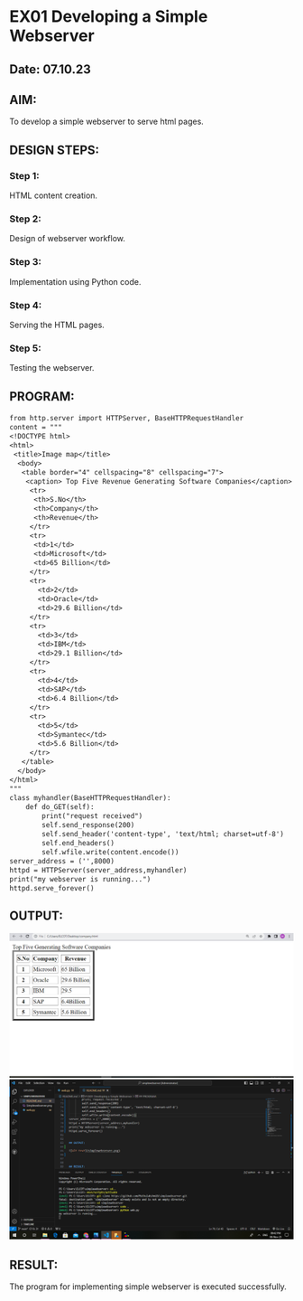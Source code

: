 # EX01 Developing a Simple Webserver
## Date: 07.10.23


## AIM:
To develop a simple webserver to serve html pages.

## DESIGN STEPS:
### Step 1: 
HTML content creation.

### Step 2:
Design of webserver workflow.

### Step 3:
Implementation using Python code.

### Step 4:
Serving the HTML pages.

### Step 5:
Testing the webserver.
## PROGRAM:
```
from http.server import HTTPServer, BaseHTTPRequestHandler
content = """
<!DOCTYPE html>
<html>
 <title>Image map</title>
  <body>
   <table border="4" cellspacing="8" cellspacing="7">
    <caption> Top Five Revenue Generating Software Companies</caption>
     <tr>
      <th>S.No</th>
      <th>Company</th>
      <th>Revenue</th>
     </tr>
     <tr>
      <td>1</td>
      <td>Microsoft</td>
      <td>65 Billion</td>
     </tr>
     <tr>
       <td>2</td>
       <td>Oracle</td>
       <td>29.6 Billion</td>
     </tr>
     <tr>
       <td>3</td>
       <td>IBM</td>
       <td>29.1 Billion</td>
     </tr>
     <tr>
       <td>4</td>
       <td>SAP</td>
       <td>6.4 Billion</td>
     </tr>
     <tr>
       <td>5</td>
       <td>Symantec</td>
       <td>5.6 Billion</td>
     </tr>
   </table>
  </body>
</html>
"""
class myhandler(BaseHTTPRequestHandler):
    def do_GET(self):
        print("request received")
        self.send_response(200)
        self.send_header('content-type', 'text/html; charset=utf-8')
        self.end_headers()
        self.wfile.write(content.encode())
server_address = ('',8000)
httpd = HTTPServer(server_address,myhandler)
print("my webserver is running...")
httpd.serve_forever()

```

## OUTPUT:

![Alt text](Simplewebserver.png)
![Alt text](<Screenshot 2023-11-08 214315.png>)


## RESULT:
The program for implementing simple webserver is executed successfully.